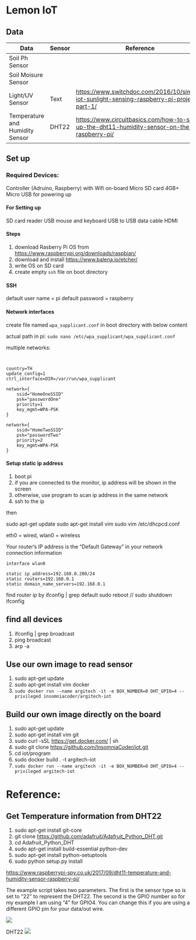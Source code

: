 # Lemon IoT

## Data

| Data | Sensor | Reference |
| -------- | -------- | -------- |
| Soil Ph Sensor |      | 
| Soil Moisure Sensor  |      |
| Light/UV Sensor   | Text     | https://www.switchdoc.com/2016/10/simple-iot-sunlight-sensing-raspberry-pi-project-part-1/ |
| Temperature and Humidity Sensor  | DHT22    |https://www.circuitbasics.com/how-to-set-up-the-dht11-humidity-sensor-on-the-raspberry-pi/


## Set up

### Required Devices:

Controller (Adruino, Raspberry) with Wifi on-board
Micro SD card 4GB+
Micro USB for powering up

#### For Setting up
SD card reader
USB mouse and keyboard
USB to USB data cable
HDMI

#### Steps

1. download Rasberry Pi OS from https://www.raspberrypi.org/downloads/raspbian/ 
2. download and install https://www.balena.io/etcher/
3. write OS on SD card
4. create empty `ssh` file on boot directory

#### SSH
default user name = pi
default password = raspberry

#### Network interfaces

create file named `wpa_supplicant.conf` in boot directory with below content

actual path in pi: `sudo nano /etc/wpa_supplicant/wpa_supplicant.conf`

multiple networks:
```


country=TH
update_config=1
ctrl_interface=DIR=/var/run/wpa_supplicant

network={
    ssid="HomeOneSSID"
    psk="passwordOne"
    priority=1
    key_mgmt=WPA-PSK
}

network={
    ssid="HomeTwoSSID"
    psk="passwordTwo"
    priority=2
    key_mgmt=WPA-PSK
}
```

#### Setup static ip address

1. boot pi
2. if you are connected to the monitor, ip address will be shown in the screen
3. otherwise, use program to scan ip address in the same network
4. ssh to the ip

then 

sudo apt-get update
sudo apt-get install vim
sudo vim /etc/dhcpcd.conf

 eth0 = wired, wlan0 = wireless
 
 Your router’s IP address is the “Default Gateway” in your network connection information

```
interface wlan0

static ip_address=192.168.0.200/24
static routers=192.168.0.1
static domain_name_servers=192.168.0.1
```

find router ip by ifconfig | grep default
sudo reboot // sudo shutdown
ifconfig

## find all devices

1. ifconfig | grep broadcast
2. ping broadcast
3. arp -a

## Use our own image to read sensor

1. sudo apt-get update 
2. sudo apt-get install vim docker
3. `sudo docker run --name argitech -it -e BOX_NUMBER=0 DHT_GPIO=4 --privileged insomniacoder/argitech-iot`

## Build our own image directly on the board

1. sudo apt-get update 
2. sudo apt-get install vim git
3. sudo curl -sSL https://get.docker.com/ | sh
4. sudo git clone https://github.com/InsomniaCoder/iot.git
5. cd iot/program
6. sudo docker build . -t argitech-iot
7. `sudo docker run --name argitech -it -e BOX_NUMBER=0 DHT_GPIO=4 --privileged argitech-iot`

# Reference:

## Get Temperature information from DHT22
1. sudo apt-get install git-core
2. git clone https://github.com/adafruit/Adafruit_Python_DHT.git
3. cd Adafruit_Python_DHT
4. sudo apt-get install build-essential python-dev
5. sudo apt-get install python-setuptools
6. sudo python setup.py install

https://www.raspberrypi-spy.co.uk/2017/09/dht11-temperature-and-humidity-sensor-raspberry-pi/

The example script takes two parameters. The first is the sensor type so is set to “22” to represent the DHT22.
 The second is the GPIO number so for my example I am using “4” for GPIO4.
 You can change this if you are using a different GPIO pin for your data/out wire.

![](https://i.imgur.com/2GZuTKV.png)

DHT22
![](https://i.imgur.com/EU9zirp.png)
